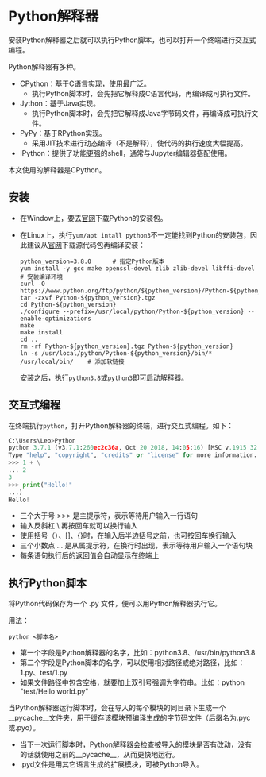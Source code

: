 # Python解释器

安装Python解释器之后就可以执行Python脚本，也可以打开一个终端进行交互式编程。

Python解释器有多种。

- CPython：基于C语言实现，使用最广泛。
  - 执行Python脚本时，会先把它解释成C语言代码，再编译成可执行文件。
- Jython：基于Java实现。
  - 执行Python脚本时，会先把它解释成Java字节码文件，再编译成可执行文件。
- PyPy：基于RPython实现。
  - 采用JIT技术进行动态编译（不是解释），使代码的执行速度大幅提高。
- IPython：提供了功能更强的shell，通常与Jupyter编辑器搭配使用。

本文使用的解释器是CPython。

## 安装

- 在Window上，要去[官网](https://www.python.org/downloads/windows/)下载Python的安装包。
- 在Linux上，执行`yum/apt intall python3`不一定能找到Python的安装包，因此建议从[官网](https://www.python.org/downloads/source/)下载源代码包再编译安装：

  ```shell
  python_version=3.8.0      # 指定Python版本
  yum install -y gcc make openssl-devel zlib zlib-devel libffi-devel   # 安装编译环境
  curl -O https://www.python.org/ftp/python/${python_version}/Python-${python_version}.tgz
  tar -zxvf Python-${python_version}.tgz
  cd Python-${python_version}
  ./configure --prefix=/usr/local/python/Python-${python_version} --enable-optimizations
  make
  make install
  cd ..
  rm -rf Python-${python_version}.tgz Python-${python_version}
  ln -s /usr/local/python/Python-${python_version}/bin/* /usr/local/bin/    # 添加软链接
  ```

  安装之后，执行`python3.8`或`python3`即可启动解释器。

## 交互式编程

在终端执行`python`，打开Python解释器的终端，进行交互式编程。如下：

```python
C:\Users\Leo>Python
python 3.7.1 (v3.7.1:260ec2c36a, Oct 20 2018, 14:05:16) [MSC v.1915 32 bit (Intel)] on win32
Type "help", "copyright", "credits" or "license" for more information.
>>> 1 + \
... 2
3
>>> print("Hello!"
...)
Hello!
```

- 三个大于号 >>> 是主提示符，表示等待用户输入一行语句
- 输入反斜杠 \ 再按回车就可以换行输入
- 使用括号（）、[]、{}时，在输入后半边括号之前，也可按回车换行输入
- 三个小数点 ... 是从属提示符，在换行时出现，表示等待用户输入一个语句块
- 每条语句执行后的返回值会自动显示在终端上

## 执行Python脚本

将Python代码保存为一个 .py 文件，便可以用Python解释器执行它。

用法：

    python <脚本名>

- 第一个字段是Python解释器的名字，比如：python3.8、/usr/bin/python3.8
- 第二个字段是Python脚本的名字，可以使用相对路径或绝对路径，比如：1.py、test/1.py
- 如果文件路径中包含空格，就要加上双引号强调为字符串。比如：python "test/Hello world.py"

当Python解释器运行脚本时，会在导入的每个模块的同目录下生成一个__pycache__文件夹，用于缓存该模块预编译生成的字节码文件（后缀名为.pyc或.pyo）。

- 当下一次运行脚本时，Python解释器会检查被导入的模块是否有改动，没有的话就使用之前的__pycache__，从而更快地运行。
- .pyd文件是用其它语言生成的扩展模块，可被Python导入。
